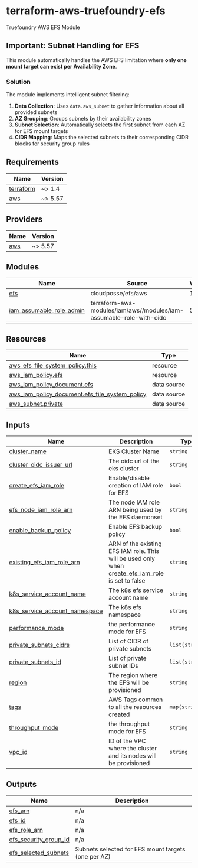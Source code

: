 # terraform-aws-truefoundry-efs

Truefoundry AWS EFS Module

## Important: Subnet Handling for EFS

This module automatically handles the AWS EFS limitation where **only one mount target can exist per Availability Zone**.

### Solution

The module implements intelligent subnet filtering:

1. **Data Collection**: Uses `data.aws_subnet` to gather information about all provided subnets
2. **AZ Grouping**: Groups subnets by their availability zones
3. **Subnet Selection**: Automatically selects the first subnet from each AZ for EFS mount targets
4. **CIDR Mapping**: Maps the selected subnets to their corresponding CIDR blocks for security group rules
<!-- BEGIN_TF_DOCS -->
## Requirements

| Name | Version |
|------|---------|
| <a name="requirement_terraform"></a> [terraform](#requirement\_terraform) | ~> 1.4 |
| <a name="requirement_aws"></a> [aws](#requirement\_aws) | ~> 5.57 |

## Providers

| Name | Version |
|------|---------|
| <a name="provider_aws"></a> [aws](#provider\_aws) | ~> 5.57 |

## Modules

| Name | Source | Version |
|------|--------|---------|
| <a name="module_efs"></a> [efs](#module\_efs) | cloudposse/efs/aws | 1.1.0 |
| <a name="module_iam_assumable_role_admin"></a> [iam\_assumable\_role\_admin](#module\_iam\_assumable\_role\_admin) | terraform-aws-modules/iam/aws//modules/iam-assumable-role-with-oidc | 5.27.0 |

## Resources

| Name | Type |
|------|------|
| [aws_efs_file_system_policy.this](https://registry.terraform.io/providers/hashicorp/aws/latest/docs/resources/efs_file_system_policy) | resource |
| [aws_iam_policy.efs](https://registry.terraform.io/providers/hashicorp/aws/latest/docs/resources/iam_policy) | resource |
| [aws_iam_policy_document.efs](https://registry.terraform.io/providers/hashicorp/aws/latest/docs/data-sources/iam_policy_document) | data source |
| [aws_iam_policy_document.efs_file_system_policy](https://registry.terraform.io/providers/hashicorp/aws/latest/docs/data-sources/iam_policy_document) | data source |
| [aws_subnet.private](https://registry.terraform.io/providers/hashicorp/aws/latest/docs/data-sources/subnet) | data source |

## Inputs

| Name | Description | Type | Default | Required |
|------|-------------|------|---------|:--------:|
| <a name="input_cluster_name"></a> [cluster\_name](#input\_cluster\_name) | EKS Cluster Name | `string` | n/a | yes |
| <a name="input_cluster_oidc_issuer_url"></a> [cluster\_oidc\_issuer\_url](#input\_cluster\_oidc\_issuer\_url) | The oidc url of the eks cluster | `string` | n/a | yes |
| <a name="input_create_efs_iam_role"></a> [create\_efs\_iam\_role](#input\_create\_efs\_iam\_role) | Enable/disable creation of IAM role for EFS | `bool` | `true` | no |
| <a name="input_efs_node_iam_role_arn"></a> [efs\_node\_iam\_role\_arn](#input\_efs\_node\_iam\_role\_arn) | The node IAM role ARN being used by the EFS daemonset | `string` | n/a | yes |
| <a name="input_enable_backup_policy"></a> [enable\_backup\_policy](#input\_enable\_backup\_policy) | Enable EFS backup policy | `bool` | `true` | no |
| <a name="input_existing_efs_iam_role_arn"></a> [existing\_efs\_iam\_role\_arn](#input\_existing\_efs\_iam\_role\_arn) | ARN of the existing EFS IAM role. This will be used only when create\_efs\_iam\_role is set to false | `string` | `""` | no |
| <a name="input_k8s_service_account_name"></a> [k8s\_service\_account\_name](#input\_k8s\_service\_account\_name) | The k8s efs service account name | `string` | n/a | yes |
| <a name="input_k8s_service_account_namespace"></a> [k8s\_service\_account\_namespace](#input\_k8s\_service\_account\_namespace) | The k8s efs namespace | `string` | n/a | yes |
| <a name="input_performance_mode"></a> [performance\_mode](#input\_performance\_mode) | the performance mode for EFS | `string` | n/a | yes |
| <a name="input_private_subnets_cidrs"></a> [private\_subnets\_cidrs](#input\_private\_subnets\_cidrs) | List of CIDR of private subnets | `list(string)` | n/a | yes |
| <a name="input_private_subnets_id"></a> [private\_subnets\_id](#input\_private\_subnets\_id) | List of private subnet IDs | `list(string)` | n/a | yes |
| <a name="input_region"></a> [region](#input\_region) | The region where the EFS will be provisioned | `string` | n/a | yes |
| <a name="input_tags"></a> [tags](#input\_tags) | AWS Tags common to all the resources created | `map(string)` | `{}` | no |
| <a name="input_throughput_mode"></a> [throughput\_mode](#input\_throughput\_mode) | the throughput mode for EFS | `string` | n/a | yes |
| <a name="input_vpc_id"></a> [vpc\_id](#input\_vpc\_id) | ID of the VPC where the cluster and its nodes will be provisioned | `string` | `null` | no |

## Outputs

| Name | Description |
|------|-------------|
| <a name="output_efs_arn"></a> [efs\_arn](#output\_efs\_arn) | n/a |
| <a name="output_efs_id"></a> [efs\_id](#output\_efs\_id) | n/a |
| <a name="output_efs_role_arn"></a> [efs\_role\_arn](#output\_efs\_role\_arn) | n/a |
| <a name="output_efs_security_group_id"></a> [efs\_security\_group\_id](#output\_efs\_security\_group\_id) | n/a |
| <a name="output_efs_selected_subnets"></a> [efs\_selected\_subnets](#output\_efs\_selected\_subnets) | Subnets selected for EFS mount targets (one per AZ) |
<!-- END_TF_DOCS -->